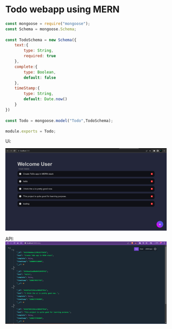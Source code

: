 # **Todo webapp using MERN**
<!-- 
## _Italic_

---
- This is a bullet point
* this is also bullet point

--- -->
<!-- _Put code in Readme_ -->

```javascript
const mongoose = require("mongoose");
const Schema = mongoose.Schema;

const TodoSchema = new Schema({
    text:{
        type: String,
        required: true
    },
    complete:{
        type: Boolean,
        default: false
    },
    timeStamp:{
        type: String,
        default: Date.now()
    }
})

const Todo = mongoose.model("Todo",TodoSchema);

module.exports = Todo;
```
<!-- I have installed a vscode extension called paste image for directly pasting screenshots. -->

Ui:

![](screenshots/2023-04-02-00-15-30.png)

API:
![](screenshots/2023-04-02-00-17-34.png)
